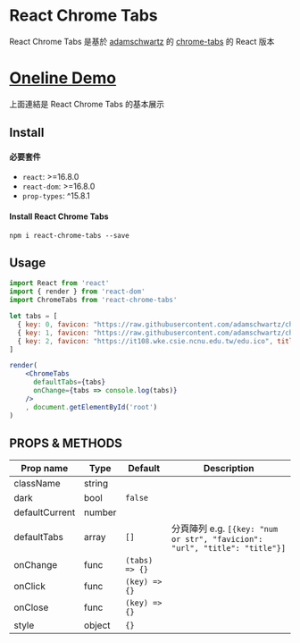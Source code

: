 # React Chrome Tabs

React Chrome Tabs 是基於 [adamschwartz](https://github.com/adamschwartz) 的 [chrome-tabs](https://github.com/adamschwartz/chrome-tabs) 的 React 版本

# [Oneline Demo](https://whlshy.github.io/react-chrome-tabs/)

上面連結是 React Chrome Tabs 的基本展示

## Install

#### 必要套件

* `react`: >=16.8.0
* `react-dom`: >=16.8.0
* `prop-types`: ^15.8.1

#### Install React Chrome Tabs

```
npm i react-chrome-tabs --save
```

## Usage

```jsx
import React from 'react'
import { render } from 'react-dom'
import ChromeTabs from 'react-chrome-tabs'

let tabs = [
  { key: 0, favicon: "https://raw.githubusercontent.com/adamschwartz/chrome-tabs/gh-pages/demo/images/google-favicon.ico", title: "Google" },
  { key: 1, favicon: "https://raw.githubusercontent.com/adamschwartz/chrome-tabs/gh-pages/demo/images/facebook-favicon.ico", title: "Facebook" },
  { key: 2, favicon: "https://it108.wke.csie.ncnu.edu.tw/edu.ico", title: "IT Technology" }
]

render(
    <ChromeTabs 
      defaultTabs={tabs}
      onChange={tabs => console.log(tabs)}
    />
    , document.getElementById('root')
)
```

## PROPS & METHODS

|Prop name|Type|Default|Description|
|---|---|---|---|
|className|string|||
|dark|bool|`false`||
|defaultCurrent|number|||
|defaultTabs|array|`[]`|分頁陣列 e.g. `[{key: "num or str", "favicion": "url", "title": "title"}]`|
|onChange|func|`(tabs) => {}`||
|onClick|func|`(key) => {}`||
|onClose|func|`(key) => {}`||
|style|object|`{}`|| 